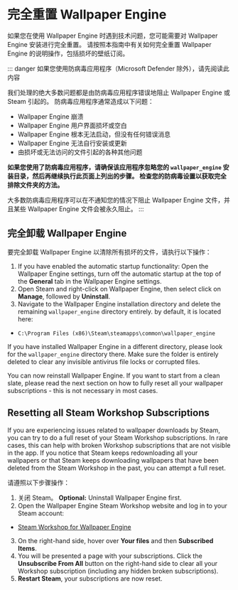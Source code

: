 # 完全重置 Wallpaper Engine

如果您在使用 Wallpaper Engine 时遇到技术问题，您可能需要对 Wallpaper Engine 安装进行完全重置。 请按照本指南中有关如何完全重置 Wallpaper Engine 的说明操作，包括损坏的壁纸订阅。

::: danger
如果您使用防病毒应用程序（Microsoft Defender 除外），请先阅读此内容

我们处理的绝大多数问题都是由防病毒应用程序错误地阻止 Wallpaper Engine 或 Steam 引起的。 防病毒应用程序通常造成以下问题：

* Wallpaper Engine 崩溃
* Wallpaper Engine 用户界面损坏或空白
* Wallpaper Engine 根本无法启动，但没有任何错误消息
* Wallpaper Engine 无法自行安装或更新
* 由损坏或无法访问的文件引起的各种其他问题

**如果您使用了防病毒应用程序，请确保该应用程序忽略您的 `wallpaper_engine` 安装目录，然后再继续执行此页面上列出的步骤。 检查您的防病毒设置以获取完全排除文件夹的方法。**

大多数防病毒应用程序可以在不通知您的情况下阻止 Wallpaper Engine 文件，并且某些 Wallpaper Engine 文件会被永久阻止。
:::

## 完全卸载 Wallpaper Engine

要完全卸载 Wallpaper Engine 以清除所有损坏的文件，请执行以下操作：

1. If you have enabled the automatic startup functionality: Open the Wallpaper Engine settings, turn off the automatic startup at the top of the **General** tab in the Wallpaper Engine settings.
2. Open Steam and right-click on Wallpaper Engine, then select click on **Manage**, followed by **Uninstall**.
3. Navigate to the Wallpaper Engine installation directory and delete the remaining `wallpaper_engine` directory entirely. by default, it is located here:

* `C:\Program Files (x86)\Steam\steamapps\common\wallpaper_engine`

If you have installed Wallpaper Engine in a different directory, please look for the `wallpaper_engine` directory there. Make sure the folder is entirely deleted to clear any invisible antivirus file locks or corrupted files.

You can now reinstall Wallpaper Engine. If you want to start from a clean slate, please read the next section on how to fully reset all your wallpaper subscriptions - this is not necessary in most cases.

## Resetting all Steam Workshop Subscriptions

If you are experiencing issues related to wallpaper downloads by Steam, you can try to do a full reset of your Steam Workshop subscriptions. In rare cases, this can help with broken Workshop subscriptions that are not visible in the app. If you notice that Steam keeps redownloading all your wallpapers or that Steam keeps downloading wallpapers that have been deleted from the Steam Workshop in the past, you can attempt a full reset.

请遵照以下步骤操作：

1. 关闭 Steam。 **Optional:** Uninstall Wallpaper Engine first.
2. Open the Wallpaper Engine Steam Workshop website and log in to your Steam account:

* [Steam Workshop for Wallpaper Engine](https://steamcommunity.com/app/431960/workshop/)

3. On the right-hand side, hover over **Your files** and then **Subscribed Items**.
4. You will be presented a page with your subscriptions. Click the **Unsubscribe From All** button on the right-hand side to clear all your Workshop subscription (including any hidden broken subscriptions).
5. **Restart Steam**, your subscriptions are now reset.
